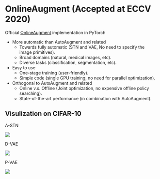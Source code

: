 # OnlineAugment (Accepted at ECCV 2020)

Official [OnlineAugment](https://arxiv.org/abs/2007.09271) implementation in PyTorch

- More automatic than AutoAugment and related 
  - Towards fully automatic (STN and VAE, No need to specify the image primitives). 
  - Broad domains (natural, medical images, etc). 
  - Diverse tasks (classification, segmentation, etc). 
- Easy to use 
  - One-stage training (user-friendly). 
  - Simple code (single GPU training, no need for parallel optimization). 
- Orthogonal to AutoAugment and related 
  - Online v.s. Offline (Joint optimization, no expensive offline policy searching). 
  - State-of-the-art performance (in combination with AutoAugment). 

## Visulization on CIFAR-10

A-STN

![](./vis/STN.gif)

D-VAE

![](./vis/deform.gif)

P-VAE

![](./vis/deform.gif)


